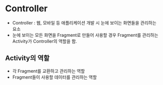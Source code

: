 # Controller
- Controller : 웹, 모바일 등 애플리케이션 개발 시 눈에 보이는 화면들을 관리하는 요소
- 눈에 보이는 모든 화면을 Fragment로 만들어 사용할 경우 Fragment를 관리하는 Activity가 Controller의 역할을 함.

## Activity의 역할
- 각 Fragment를 교환하고 관리하는 역할
- Fragment들이 사용할 데이터를 관리하는 역할 